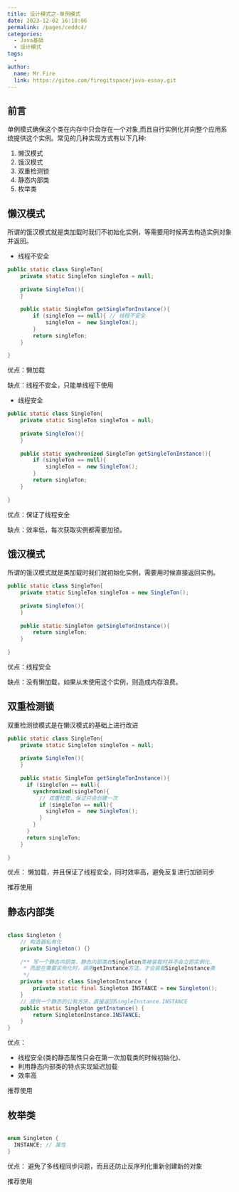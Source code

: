 ```yaml
---
title: 设计模式之-单例模式
date: 2023-12-02 16:18:06
permalink: /pages/ceddc4/
categories:
  - Java基础
  - 设计模式
tags:
  - 
author: 
  name: Mr.Fire
  link: https://gitee.com/firegitspace/java-essay.git
---
```



## 前言

单例模式确保这个类在内存中只会存在一个对象,而且自行实例化并向整个应用系统提供这个实例。常见的几种实现方式有以下几种:

1. 懒汉模式
2. 饿汉模式
3. 双重检测锁
4. 静态内部类
5. 枚举类


## 懒汉模式
所谓的饿汉模式就是类加载时我们不初始化实例，等需要用时候再去构造实例对象并返回。

- 线程不安全
```java
public static class SingleTon{
    private static SingleTon singleTon = null;
    
    private SingleTon(){
    }
    
    public static SingleTon getSingleTonInstance(){
        if (singleTon == null){ // 线程不安全
            singleTon =  new SingleTon();
        }
        return singleTon;
    }
    
}
```
优点：懒加载

缺点：线程不安全，只能单线程下使用

- 线程安全
```java
public static class SingleTon{
    private static SingleTon singleTon = null;
    
    private SingleTon(){
    }
    
    public static synchronized SingleTon getSingleTonInstance(){
        if (singleTon == null){ 
            singleTon =  new SingleTon();
        }
        return singleTon;
    }
    
}
```
优点：保证了线程安全

缺点：效率低，每次获取实例都需要加锁。
## 饿汉模式

所谓的饿汉模式就是类加载时我们就初始化实例，需要用时候直接返回实例。
```java
public static class SingleTon{
    private static SingleTon singleTon = new SingleTon();
    
    private SingleTon(){
    }
    
    public static SingleTon getSingleTonInstance(){
        return singleTon;
    }
    
}
```
优点：线程安全

缺点：没有懒加载，如果从未使用这个实例，则造成内存浪费。

## 双重检测锁 
双重检测锁模式是在懒汉模式的基础上进行改进
```java
public static class SingleTon{
    private static SingleTon singleTon = null;
    
    private SingleTon(){
    }
    
    public static SingleTon getSingleTonInstance(){
      if (singleTon == null){
        synchronized(singleTon){
          // 双重检查，保证只会创建一次
          if (singleTon == null){ 
            singleTon =  new SingleTon();
          }
        }
      }
      return singleTon;
    }
    
}
```

优点： 懒加载，并且保证了线程安全，同时效率高，避免反复进行加锁同步

推荐使用

## 静态内部类

```java
 
class Singleton {
    // 构造器私有化
    private Singleton() {}
  
    /** 写一个静态内部类，静态内部类在Singleton类被装载时并不会立即实例化，
     * 而是在需要实例化时，调用getInstance方法，才会装载SingleInstance类
     */ 
    private static class SingletonInstance {
        private static final Singleton INSTANCE = new Singleton();
    }
    // 提供一个静态的公有方法，直接返回SingleInstance.INSTANCE
    public static Singleton getInstance() {
        return SingletonInstance.INSTANCE;
    }
}
```
优点：
- 线程安全(类的静态属性只会在第一次加载类的时候初始化)、
- 利用静态内部类的特点实现延迟加载
- 效率高

推荐使用

## 枚举类

```java

enum Singleton {
  INSTANCE; // 属性
}
```

优点：
避免了多线程同步问题，而且还防止反序列化重新创建新的对象

推荐使用